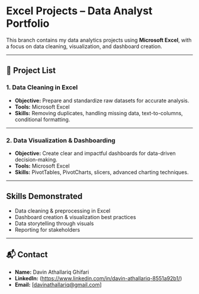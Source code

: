 # Excel Projects – Data Analyst Portfolio

This branch contains my data analytics projects using **Microsoft Excel**, with a focus on data cleaning, visualization, and dashboard creation.

---

## 📌 Project List

### 1. **Data Cleaning in Excel**
- **Objective:** Prepare and standardize raw datasets for accurate analysis.
- **Tools:** Microsoft Excel
- **Skills:** Removing duplicates, handling missing data, text-to-columns, conditional formatting.

---

### 2. **Data Visualization & Dashboarding**
- **Objective:** Create clear and impactful dashboards for data-driven decision-making.
- **Tools:** Microsoft Excel
- **Skills:** PivotTables, PivotCharts, slicers, advanced charting techniques.

---

## Skills Demonstrated
- Data cleaning & preprocessing in Excel  
- Dashboard creation & visualization best practices  
- Data storytelling through visuals  
- Reporting for stakeholders  

---

## 📬 Contact
- **Name:** Davin Athallariq Ghifari
- **LinkedIn:** (https://www.linkedin.com/in/davin-athallariq-8551a92b1/)
- **Email:** [davinathallariq@gmail.com]
